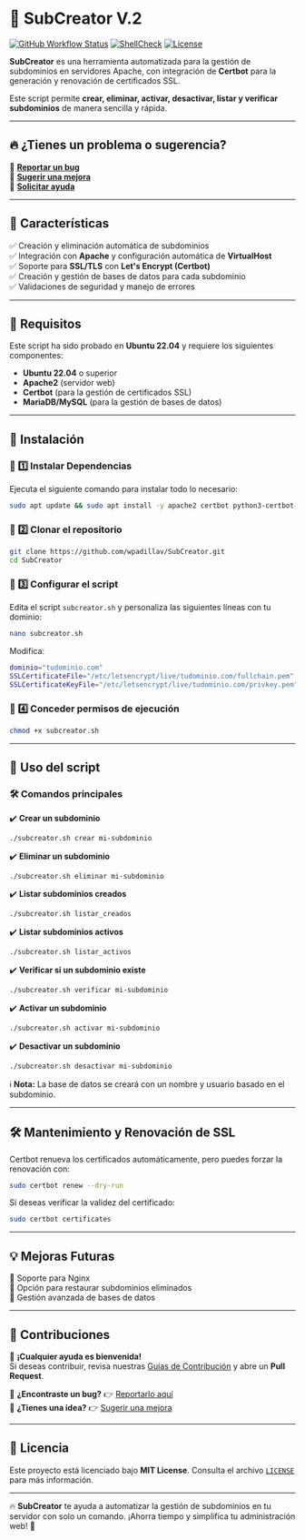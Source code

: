 # 🚀 **SubCreator V.2**

[![GitHub Workflow Status](https://github.com/wpadillav/SubCreator/actions/workflows/test.yml/badge.svg)](https://github.com/wpadillav/SubCreator/actions)
[![ShellCheck](https://img.shields.io/badge/ShellCheck-Passing-green)](https://www.shellcheck.net/)
[![License](https://img.shields.io/badge/license-MIT-blue.svg)](LICENSE)

**SubCreator** es una herramienta automatizada para la gestión de subdominios en servidores Apache, con integración de **Certbot** para la generación y renovación de certificados SSL.  

Este script permite **crear, eliminar, activar, desactivar, listar y verificar subdominios** de manera sencilla y rápida.

---

## 🔥 **¿Tienes un problema o sugerencia?**
📌 **[Reportar un bug](https://github.com/wpadillav/SubCreator/issues/new?template=bug_report.md)**  
📌 **[Sugerir una mejora](https://github.com/wpadillav/SubCreator/issues/new?template=feature_request.md)**  
📌 **[Solicitar ayuda](https://github.com/wpadillav/SubCreator/issues/new?template=help_request.md)**  

---

## 🌟 **Características**
✅ Creación y eliminación automática de subdominios  
✅ Integración con **Apache** y configuración automática de **VirtualHost**  
✅ Soporte para **SSL/TLS** con **Let's Encrypt (Certbot)**  
✅ Creación y gestión de bases de datos para cada subdominio  
✅ Validaciones de seguridad y manejo de errores  

---

## 📌 **Requisitos**
Este script ha sido probado en **Ubuntu 22.04** y requiere los siguientes componentes:

- **Ubuntu 22.04** o superior
- **Apache2** (servidor web)
- **Certbot** (para la gestión de certificados SSL)
- **MariaDB/MySQL** (para la gestión de bases de datos)

---

## 🚀 **Instalación**
### 🔹 **1️⃣ Instalar Dependencias**
Ejecuta el siguiente comando para instalar todo lo necesario:

```bash
sudo apt update && sudo apt install -y apache2 certbot python3-certbot-apache mariadb-server
```

### 🔹 **2️⃣ Clonar el repositorio**
```bash
git clone https://github.com/wpadillav/SubCreator.git
cd SubCreator
```

### 🔹 **3️⃣ Configurar el script**
Edita el script `subcreator.sh` y personaliza las siguientes líneas con tu dominio:

```bash
nano subcreator.sh
```

Modifica:

```bash
dominio="tudominio.com"
SSLCertificateFile="/etc/letsencrypt/live/tudominio.com/fullchain.pem"
SSLCertificateKeyFile="/etc/letsencrypt/live/tudominio.com/privkey.pem"
```

### 🔹 **4️⃣ Conceder permisos de ejecución**
```bash
chmod +x subcreator.sh
```

---

## 📌 **Uso del script**
### 🛠 **Comandos principales**
✔️ **Crear un subdominio**  
```bash
./subcreator.sh crear mi-subdominio
```
✔️ **Eliminar un subdominio**  
```bash
./subcreator.sh eliminar mi-subdominio
```
✔️ **Listar subdominios creados**  
```bash
./subcreator.sh listar_creados
```
✔️ **Listar subdominios activos**  
```bash
./subcreator.sh listar_activos
```
✔️ **Verificar si un subdominio existe**  
```bash
./subcreator.sh verificar mi-subdominio
```
✔️ **Activar un subdominio**  
```bash
./subcreator.sh activar mi-subdominio
```
✔️ **Desactivar un subdominio**  
```bash
./subcreator.sh desactivar mi-subdominio
```

ℹ️ **Nota:** La base de datos se creará con un nombre y usuario basado en el subdominio.

---

## 🛠️ **Mantenimiento y Renovación de SSL**
Certbot renueva los certificados automáticamente, pero puedes forzar la renovación con:

```bash
sudo certbot renew --dry-run
```

Si deseas verificar la validez del certificado:

```bash
sudo certbot certificates
```

---

## 💡 **Mejoras Futuras**
📌 Soporte para Nginx  
📌 Opción para restaurar subdominios eliminados  
📌 Gestión avanzada de bases de datos  

---

## 🤝 **Contribuciones**
📢 **¡Cualquier ayuda es bienvenida!**  
Si deseas contribuir, revisa nuestras [Guías de Contribución](CONTRIBUTING.md) y abre un **Pull Request**.

📌 **¿Encontraste un bug?** 👉 [Reportarlo aquí](https://github.com/wpadillav/SubCreator/issues/new?template=bug_report.md)  
📌 **¿Tienes una idea?** 👉 [Sugerir una mejora](https://github.com/wpadillav/SubCreator/issues/new?template=feature_request.md)  

---

## 📜 **Licencia**
Este proyecto está licenciado bajo **MIT License**. Consulta el archivo [`LICENSE`](LICENSE) para más información.

---

🔥 **SubCreator** te ayuda a automatizar la gestión de subdominios en tu servidor con solo un comando. ¡Ahorra tiempo y simplifica tu administración web! 🚀